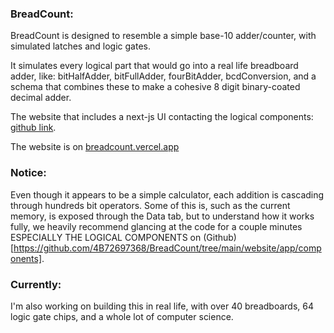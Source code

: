 ### BreadCount:

BreadCount is designed to resemble a simple base-10 adder/counter, with simulated latches and logic gates.

It simulates every logical part that would go into a real life breadboard adder, like:
    bitHalfAdder,
    bitFullAdder, 
    fourBitAdder, 
    bcdConversion, 
    and a schema that combines these to make a cohesive 8 digit binary-coated decimal adder.

The website that includes a next-js UI contacting the logical components: [github link](https://github.com/4B72697368/BreadCount/tree/main/website/app/components).

The website is on [breadcount.vercel.app](https://bread-count.vercel.app/)

### Notice:
Even though it appears to be a simple calculator, each addition is cascading through hundreds bit operators.
Some of this is, such as the current memory, is exposed through the Data tab, but to understand how it works fully, we heavily recommend glancing at the code for a couple minutes ESPECIALLY THE LOGICAL COMPONENTS on (Github)[https://github.com/4B72697368/BreadCount/tree/main/website/app/components].

### Currently:
I'm also working on building this in real life, with over 40 breadboards, 64 logic gate chips, and a whole lot of computer science.

